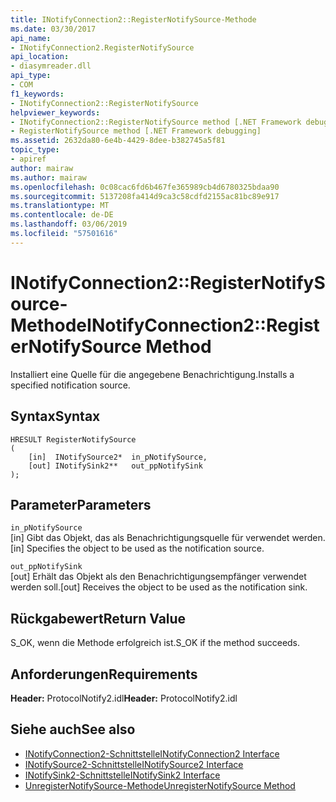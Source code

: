 ```yaml
---
title: INotifyConnection2::RegisterNotifySource-Methode
ms.date: 03/30/2017
api_name:
- INotifyConnection2.RegisterNotifySource
api_location:
- diasymreader.dll
api_type:
- COM
f1_keywords:
- INotifyConnection2::RegisterNotifySource
helpviewer_keywords:
- INotifyConnection2::RegisterNotifySource method [.NET Framework debugging]
- RegisterNotifySource method [.NET Framework debugging]
ms.assetid: 2632da80-6e4b-4429-8dee-b382745a5f81
topic_type:
- apiref
author: mairaw
ms.author: mairaw
ms.openlocfilehash: 0c08cac6fd6b467fe365989cb4d6780325bdaa90
ms.sourcegitcommit: 5137208fa414d9ca3c58cdfd2155ac81bc89e917
ms.translationtype: MT
ms.contentlocale: de-DE
ms.lasthandoff: 03/06/2019
ms.locfileid: "57501616"
---
```

# <a name="inotifyconnection2registernotifysource-method"></a><span data-ttu-id="28d2a-102">INotifyConnection2::RegisterNotifySource-Methode</span><span class="sxs-lookup"><span data-stu-id="28d2a-102">INotifyConnection2::RegisterNotifySource Method</span></span>
<span data-ttu-id="28d2a-103">Installiert eine Quelle für die angegebene Benachrichtigung.</span><span class="sxs-lookup"><span data-stu-id="28d2a-103">Installs a specified notification source.</span></span>  
  
## <a name="syntax"></a><span data-ttu-id="28d2a-104">Syntax</span><span class="sxs-lookup"><span data-stu-id="28d2a-104">Syntax</span></span>  
  
```  
HRESULT RegisterNotifySource  
(  
    [in]  INotifySource2*  in_pNotifySource,  
    [out] INotifySink2**   out_ppNotifySink  
);  
```  
  
## <a name="parameters"></a><span data-ttu-id="28d2a-105">Parameter</span><span class="sxs-lookup"><span data-stu-id="28d2a-105">Parameters</span></span>  
 `in_pNotifySource`  
 <span data-ttu-id="28d2a-106">[in] Gibt das Objekt, das als Benachrichtigungsquelle für verwendet werden.</span><span class="sxs-lookup"><span data-stu-id="28d2a-106">[in] Specifies the object to be used as the notification source.</span></span>  
  
 `out_ppNotifySink`  
 <span data-ttu-id="28d2a-107">[out] Erhält das Objekt als den Benachrichtigungsempfänger verwendet werden soll.</span><span class="sxs-lookup"><span data-stu-id="28d2a-107">[out] Receives the object to be used as the notification sink.</span></span>  
  
## <a name="return-value"></a><span data-ttu-id="28d2a-108">Rückgabewert</span><span class="sxs-lookup"><span data-stu-id="28d2a-108">Return Value</span></span>  
 <span data-ttu-id="28d2a-109">S_OK, wenn die Methode erfolgreich ist.</span><span class="sxs-lookup"><span data-stu-id="28d2a-109">S_OK if the method succeeds.</span></span>  
  
## <a name="requirements"></a><span data-ttu-id="28d2a-110">Anforderungen</span><span class="sxs-lookup"><span data-stu-id="28d2a-110">Requirements</span></span>  
 <span data-ttu-id="28d2a-111">**Header:** ProtocolNotify2.idl</span><span class="sxs-lookup"><span data-stu-id="28d2a-111">**Header:** ProtocolNotify2.idl</span></span>  
  
## <a name="see-also"></a><span data-ttu-id="28d2a-112">Siehe auch</span><span class="sxs-lookup"><span data-stu-id="28d2a-112">See also</span></span>
- [<span data-ttu-id="28d2a-113">INotifyConnection2-Schnittstelle</span><span class="sxs-lookup"><span data-stu-id="28d2a-113">INotifyConnection2 Interface</span></span>](../../../../docs/framework/unmanaged-api/diagnostics/inotifyconnection2-interface.md)
- [<span data-ttu-id="28d2a-114">INotifySource2-Schnittstelle</span><span class="sxs-lookup"><span data-stu-id="28d2a-114">INotifySource2 Interface</span></span>](../../../../docs/framework/unmanaged-api/diagnostics/inotifysource2-interface.md)
- [<span data-ttu-id="28d2a-115">INotifySink2-Schnittstelle</span><span class="sxs-lookup"><span data-stu-id="28d2a-115">INotifySink2 Interface</span></span>](../../../../docs/framework/unmanaged-api/diagnostics/inotifysink2-interface.md)
- [<span data-ttu-id="28d2a-116">UnregisterNotifySource-Methode</span><span class="sxs-lookup"><span data-stu-id="28d2a-116">UnregisterNotifySource Method</span></span>](../../../../docs/framework/unmanaged-api/diagnostics/inotifyconnection2-unregisternotifysource-method.md)
